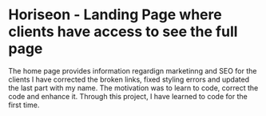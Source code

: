 # Horiseon - Landing Page where clients have access to see the full page
The home page provides information regardign marketinng and SEO for the clients
I have corrected the broken links, fixed styling errors and updated the last part with my name.
The motivation was to learn to code, correct the code and enhance it. Through this project, I have learned to code for the first time. 
